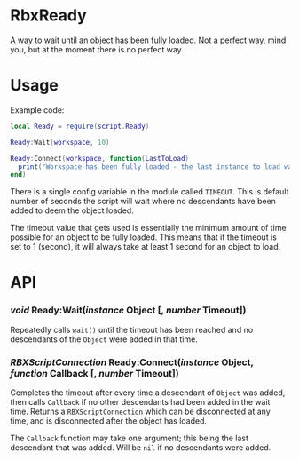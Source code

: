# RbxReady
A way to wait until an object has been fully loaded. Not a perfect way, mind you, but at the moment there is no perfect way.

# Usage

Example code:

```lua
local Ready = require(script.Ready)

Ready:Wait(workspace, 10)

Ready:Connect(workspace, function(LastToLoad)
  print("Workspace has been fully loaded - the last instance to load was", LastToLoad)
end)
```

There is a single config variable in the module called `TIMEOUT`. This is default number of seconds the script will wait where no descendants have been added to deem the object loaded.

The timeout value that gets used is essentially the minimum amount of time possible for an object to be fully loaded. This means that if the timeout is set to 1 (second), it will always take at least 1 second for an object to load.

# API
### *void* Ready:Wait(*instance* Object [, *number* Timeout])

Repeatedly calls `wait()` until the timeout has been reached and no descendants of the `Object` were added in that time.

### *RBXScriptConnection* Ready:Connect(*instance* Object, *function* Callback [, *number* Timeout])

Completes the timeout after every time a descendant of `Object` was added, then calls `Callback` if no other descendants had been added in the wait time. Returns a `RBXScriptConnection` which can be disconnected at any time, and is disconnected after the object has loaded.

The `Callback` function may take one argument; this being the last descendant that was added. Will be `nil` if no descendants were added.
